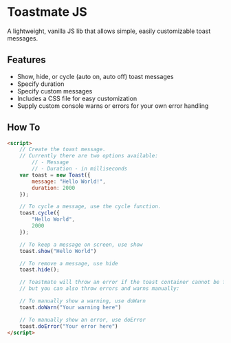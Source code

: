 # Toastmate JS

A lightweight, vanilla JS lib that allows simple, easily customizable toast messages.

## Features

- Show, hide, or cycle (auto on, auto off) toast messages
- Specify duration
- Specify custom messages
- Includes a CSS file for easy customization
- Supply custom console warns or errors for your own error handling

## How To

```html
<script>
    // Create the toast message.
    // Currently there are two options available:
        // - Message
        // - Duration - in milliseconds
    var toast = new Toast({
        message: "Hello World!",
        duration: 2000
    });

    // To cycle a message, use the cycle function.
    toast.cycle({
        "Hello World",
        2000
    });

    // To keep a message on screen, use show
    toast.show("Hello World")

    // To remove a message, use hide
    toast.hide();

    // Toastmate will throw an error if the toast container cannot be found,
    // but you can also throw errors and warns manually:

    // To manually show a warning, use doWarn
    toast.doWarn("Your warning here")

    // To manually show an error, use doError
    toast.doError("Your error here")
</script>
